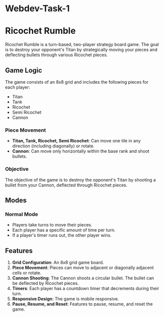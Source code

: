 # Webdev-Task-1
# Ricochet Rumble

Ricochet Rumble is a turn-based, two-player strategy board game. The goal is to destroy your opponent's Titan by strategically moving your pieces and deflecting bullets through various Ricochet pieces. 

## Game Logic

The game consists of an 8x8 grid and includes the following pieces for each player:
- Titan
- Tank
- Ricochet
- Semi Ricochet
- Cannon

### Piece Movement
- **Titan, Tank, Ricochet, Semi Ricochet**: Can move one tile in any direction (including diagonally) or rotate.
- **Cannon**: Can move only horizontally within the base rank and shoot bullets.

### Objective
The objective of the game is to destroy the opponent's Titan by shooting a bullet from your Cannon, deflected through Ricochet pieces.

## Modes

### Normal Mode
- Players take turns to move their pieces.
- Each player has a specific amount of time per turn.
- If a player's timer runs out, the other player wins.

## Features

1. **Grid Configuration**: An 8x8 grid game board.
2. **Piece Movement**: Pieces can move to adjacent or diagonally adjacent cells or rotate.
3. **Cannon Shooting**: The Cannon shoots a circular bullet. The bullet can be deflected by Ricochet pieces.
4. **Timers**: Each player has a countdown timer that decrements during their turn.
5. **Responsive Design**: The game is mobile responsive.
6. **Pause, Resume, and Reset**: Features to pause, resume, and reset the game.
